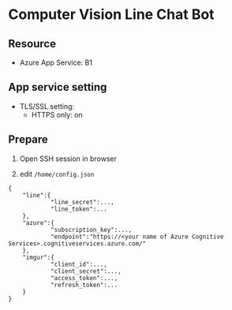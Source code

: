 # Computer Vision Line Chat Bot

## Resource

- Azure App Service: B1

## App service setting

- TLS/SSL setting: 
    - HTTPS only: on 

## Prepare 

1. Open SSH session in browser

2. edit `/home/config.json`
```
{
    "line":{
            "line_secret":...,
            "line_token":...
    },
    "azure":{
            "subscription_key":...,
            "endpoint":"https://<your name of Azure Cognitive Services>.cognitiveservices.azure.com/"
    },
    "imgur":{
            "client_id":...,
            "client_secret":...,
            "access_token":...,
            "refresh_token":...
    }
}
```